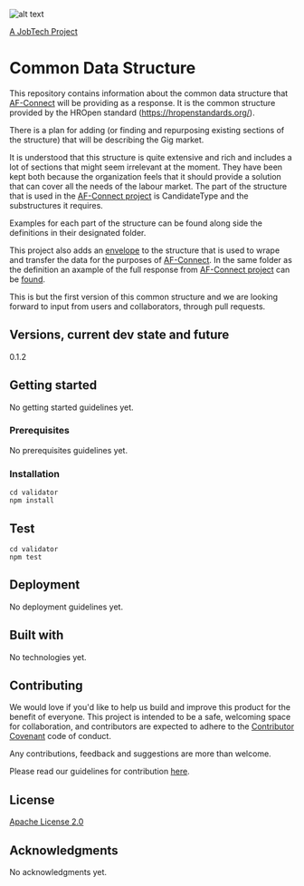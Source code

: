 ![alt text][logo]

[logo]: https://github.com/MagnumOpuses/project-meta/blob/master/img/jobtechdev_black.png "JobTech dev logo"

[A JobTech Project](https://www.jobtechdev.se)

# Common Data Structure

This repository contains information about the common data structure that [AF-Connect](https://github.com/MagnumOpuses/af-connect) will be providing as a response.
It is the common structure provided by the HROpen standard (https://hropenstandards.org/).

There is a plan for adding (or finding and repurposing existing sections of the structure) that will be describing the Gig market.

It is understood that this structure is quite extensive and rich and includes a lot of sections that might seem irrelevant at the moment. They have been kept both because the organization feels that it should provide a solution that can cover all the needs of the labour market. The part of the structure that is used in the [AF-Connect project](https://github.com/MagnumOpuses/af-connect) is CandidateType and the substructures it requires. 

Examples for each part of the structure can be found along side the definitions in their designated folder.

This project also adds an [envelope](https://github.com/MagnumOpuses/common-cv-model/tree/master/envelope) to the structure that is used to wrape and transfer the data for the purposes of [AF-Connect](https://github.com/MagnumOpuses/af-connect). In the same folder as the definition an axample of the full response from [AF-Connect project](https://github.com/MagnumOpuses/af-connect) can be [found](https://github.com/MagnumOpuses/common-cv-model/blob/master/envelope/example_WithHROpen421.json).

This is but the first version of this common structure and we are looking forward to input from users and collaborators, through pull requests.

## Versions, current dev state and future

0.1.2

## Getting started

No getting started guidelines yet.

### Prerequisites

No prerequisites guidelines yet.

### Installation

```
cd validator
npm install
```

## Test

```
cd validator
npm test
```

## Deployment

No deployment guidelines yet.

## Built with

No technologies yet.

## Contributing

We would love if you'd like to help us build and improve this product for the benefit of everyone. This project is intended to be a safe, welcoming space for collaboration, and contributors are expected to adhere to the [Contributor Covenant](http://contributor-covenant.org/) code of conduct.

Any contributions, feedback and suggestions are more than welcome.

Please read our guidelines for contribution [here](CONTRIBUTING_TEMPLATE.md).

## License

[Apache License 2.0](LICENSE.md)

## Acknowledgments

No acknowledgments yet.

```

```
